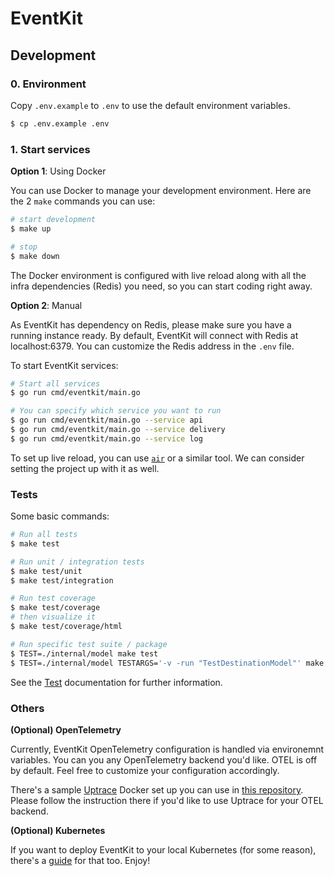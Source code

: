 # EventKit

## Development

### 0. Environment

Copy `.env.example` to `.env` to use the default environment variables.

```sh
$ cp .env.example .env
```

### 1. Start services

**Option 1**: Using Docker

You can use Docker to manage your development environment. Here are the 2 `make` commands you can use:

```sh
# start development
$ make up

# stop
$ make down
```

The Docker environment is configured with live reload along with all the infra dependencies (Redis) you need, so you can start coding right away.

**Option 2**: Manual

As EventKit has dependency on Redis, please make sure you have a running instance ready. By default, EventKit will connect with Redis at localhost:6379. You can customize the Redis address in the `.env` file.

To start EventKit services:

```sh
# Start all services
$ go run cmd/eventkit/main.go

# You can specify which service you want to run
$ go run cmd/eventkit/main.go --service api
$ go run cmd/eventkit/main.go --service delivery
$ go run cmd/eventkit/main.go --service log
```

To set up live reload, you can use [`air`](https://github.com/air-verse/air) or a similar tool. We can consider setting the project up with it as well.

### Tests

Some basic commands:

```sh
# Run all tests
$ make test

# Run unit / integration tests
$ make test/unit
$ make test/integration

# Run test coverage
$ make test/coverage
# then visualize it
$ make test/coverage/html

# Run specific test suite / package
$ TEST=./internal/model make test
$ TEST=./internal/model TESTARGS='-v -run "TestDestinationModel"' make test
```

See the [Test](test.md) documentation for further information.

### Others

**(Optional) OpenTelemetry**

Currently, EventKit OpenTelemetry configuration is handled via environemnt variables. You can you any OpenTelemetry backend you'd like. OTEL is off by default. Feel free to customize your configuration accordingly.

There's a sample [Uptrace](https://uptrace.dev/) Docker set up you can use in [this repository](https://github.com/hookdeck/EventKit/tree/main/build/dev/uptrace). Please follow the instruction there if you'd like to use Uptrace for your OTEL backend.

**(Optional) Kubernetes**

If you want to deploy EventKit to your local Kubernetes (for some reason), there's a [guide](https://github.com/hookdeck/EventKit/tree/main/deployments/kubernetes) for that too. Enjoy!
